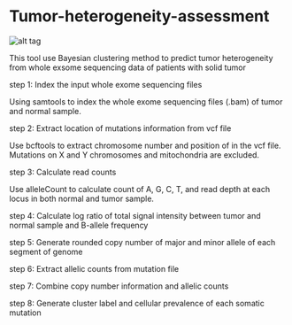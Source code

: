 # Tumor-heterogeneity-assessment

![alt tag](https://github.com/xinlingl/Tumor-heterogeneity-assessment/blob/main/workflow.jpg)

This tool use Bayesian clustering method to predict tumor heterogeneity from whole exsome sequencing data of patients with solid tumor 

step 1: Index the input whole exome sequencing files

Using samtools to index the whole exome sequencing files (.bam) of tumor and normal sample.

step 2: Extract location of mutations information from vcf file

Use bcftools to extract chromosome number and position of in the vcf file. Mutations on X and Y chromosomes and mitochondria are excluded. 

step 3: Calculate read counts

Use alleleCount to calculate count of A, G, C, T, and read depth at each locus in both normal and tumor sample. 

step 4: Calculate log ratio of total signal intensity between tumor and normal sample and B-allele frequency 

step 5: Generate rounded copy number of major and minor allele of each segment of genome

step 6: Extract allelic counts from mutation file 

step 7: Combine copy number information and allelic counts 

step 8: Generate cluster label and cellular prevalence of each somatic mutation 
